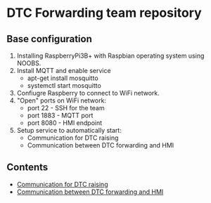 # DTC Forwarding team repository

## Base configuration

1. Installing RaspberryPi3B+ with Raspbian operating system using NOOBS.
2. Install MQTT and enable service
   * apt-get install mosquitto
   * systemctl start mosquitto
3. Confiugre Raspberry to connect to WiFi network.
4. "Open" ports on WiFi network:
    * port 22 - SSH for the team
    * port 1883 - MQTT port
    * port 8080 - HMI endpoint
5. Setup service to automatically start:
    * Communication for DTC raising
    * Communication between DTC forwarding and HMI


## Contents

* [Communication for DTC raising](dtc_communication)
* [Communication between DTC forwarding and HMI](DataController)
